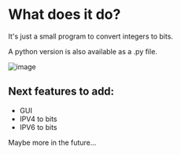 # What does it do?
It's just a small program to convert integers to bits.

A python version is also available as a .py file.

![image](https://github.com/LoulouNoLegend/Integer2Bits/assets/40952934/5cd83234-423e-4434-8908-230f62720d9b)


## Next features to add:
  - GUI
  - IPV4 to bits
  - IPV6 to bits

Maybe more in the future...
